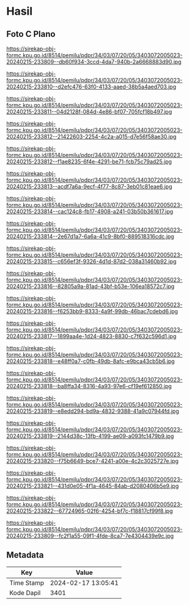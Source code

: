 # Hasil

## Foto C Plano

https://sirekap-obj-formc.kpu.go.id/8514/pemilu/pdpr/34/03/07/20/05/3403072005023-20240215-233809--db60f934-3ccd-4da7-940b-2a6668883d90.jpg

https://sirekap-obj-formc.kpu.go.id/8514/pemilu/pdpr/34/03/07/20/05/3403072005023-20240215-233810--d2efc476-63f0-4133-aaed-38b5a4aed703.jpg

https://sirekap-obj-formc.kpu.go.id/8514/pemilu/pdpr/34/03/07/20/05/3403072005023-20240215-233811--04d2128f-084d-4e86-bf07-705fcf18b497.jpg

https://sirekap-obj-formc.kpu.go.id/8514/pemilu/pdpr/34/03/07/20/05/3403072005023-20240215-233812--21422603-2254-4c2a-a015-d7e56f58ae30.jpg

https://sirekap-obj-formc.kpu.go.id/8514/pemilu/pdpr/34/03/07/20/05/3403072005023-20240215-233812--f1ae8235-6f4e-4291-be71-fcb75c79ad25.jpg

https://sirekap-obj-formc.kpu.go.id/8514/pemilu/pdpr/34/03/07/20/05/3403072005023-20240215-233813--acdf7a6a-9ecf-4f77-8c87-3eb01c81eae6.jpg

https://sirekap-obj-formc.kpu.go.id/8514/pemilu/pdpr/34/03/07/20/05/3403072005023-20240215-233814--cac124c8-fb17-4908-a241-03b50b361617.jpg

https://sirekap-obj-formc.kpu.go.id/8514/pemilu/pdpr/34/03/07/20/05/3403072005023-20240215-233814--2e67d1a7-6a6a-41c9-8bf0-889518316cdc.jpg

https://sirekap-obj-formc.kpu.go.id/8514/pemilu/pdpr/34/03/07/20/05/3403072005023-20240215-233815--c656ef3f-9326-4d1d-87d2-038a31460b92.jpg

https://sirekap-obj-formc.kpu.go.id/8514/pemilu/pdpr/34/03/07/20/05/3403072005023-20240215-233816--82805a9a-81ad-43bf-b53e-106ea18572c7.jpg

https://sirekap-obj-formc.kpu.go.id/8514/pemilu/pdpr/34/03/07/20/05/3403072005023-20240215-233816--f6253bb9-8333-4a9f-99db-46bac7cdebd6.jpg

https://sirekap-obj-formc.kpu.go.id/8514/pemilu/pdpr/34/03/07/20/05/3403072005023-20240215-233817--1899aa4e-1d24-4823-8830-c7f632c596d1.jpg

https://sirekap-obj-formc.kpu.go.id/8514/pemilu/pdpr/34/03/07/20/05/3403072005023-20240215-233818--e48ff0a7-c0fb-49db-8afc-e9bca43cb5b6.jpg

https://sirekap-obj-formc.kpu.go.id/8514/pemilu/pdpr/34/03/07/20/05/3403072005023-20240215-233818--ba8ffa34-8316-4a93-97e6-cf19ef612850.jpg

https://sirekap-obj-formc.kpu.go.id/8514/pemilu/pdpr/34/03/07/20/05/3403072005023-20240215-233819--e8edd294-bd9a-4832-9388-41a9c07944fd.jpg

https://sirekap-obj-formc.kpu.go.id/8514/pemilu/pdpr/34/03/07/20/05/3403072005023-20240215-233819--2144d38c-13fb-4199-ae09-a093fc1479b9.jpg

https://sirekap-obj-formc.kpu.go.id/8514/pemilu/pdpr/34/03/07/20/05/3403072005023-20240215-233820--f75b6649-bce7-4241-a00e-4c2c3025727e.jpg

https://sirekap-obj-formc.kpu.go.id/8514/pemilu/pdpr/34/03/07/20/05/3403072005023-20240215-233821--431d0e05-4f1a-4645-84ab-d2080406b5e9.jpg

https://sirekap-obj-formc.kpu.go.id/8514/pemilu/pdpr/34/03/07/20/05/3403072005023-20240215-233822--67724965-02f6-4254-bf7c-f18817cf99f8.jpg

https://sirekap-obj-formc.kpu.go.id/8514/pemilu/pdpr/34/03/07/20/05/3403072005023-20240215-233809--fc2f1a55-09f1-4fde-8ca7-7e4304439e9c.jpg


## Metadata

| Key        | Value               |
| ---------- | ------------------- |
| Time Stamp | 2024-02-17 13:05:41 |
| Kode Dapil | 3401                |



